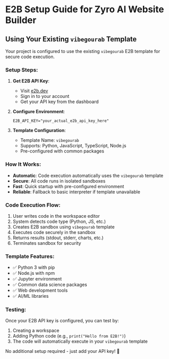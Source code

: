 # E2B Setup Guide for Zyro AI Website Builder

## Using Your Existing `vibegourab` Template

Your project is configured to use the existing `vibegourab` E2B template for secure code execution.

### Setup Steps:

1. **Get E2B API Key**:
   - Visit [e2b.dev](https://e2b.dev)
   - Sign in to your account
   - Get your API key from the dashboard

2. **Configure Environment**:
   ```env
   E2B_API_KEY="your_actual_e2b_api_key_here"
   ```

3. **Template Configuration**:
   - Template Name: `vibegourab`
   - Supports: Python, JavaScript, TypeScript, Node.js
   - Pre-configured with common packages

### How It Works:

- **Automatic**: Code execution automatically uses the `vibegourab` template
- **Secure**: All code runs in isolated sandboxes
- **Fast**: Quick startup with pre-configured environment
- **Reliable**: Fallback to basic interpreter if template unavailable

### Code Execution Flow:

1. User writes code in the workspace editor
2. System detects code type (Python, JS, etc.)
3. Creates E2B sandbox using `vibegourab` template
4. Executes code securely in the sandbox
5. Returns results (stdout, stderr, charts, etc.)
6. Terminates sandbox for security

### Template Features:

- ✅ Python 3 with pip
- ✅ Node.js with npm
- ✅ Jupyter environment
- ✅ Common data science packages
- ✅ Web development tools
- ✅ AI/ML libraries

### Testing:

Once your E2B API key is configured, you can test by:
1. Creating a workspace
2. Adding Python code (e.g., `print("Hello from E2B!")`)
3. The code will automatically execute in your `vibegourab` template

No additional setup required - just add your API key! 🚀